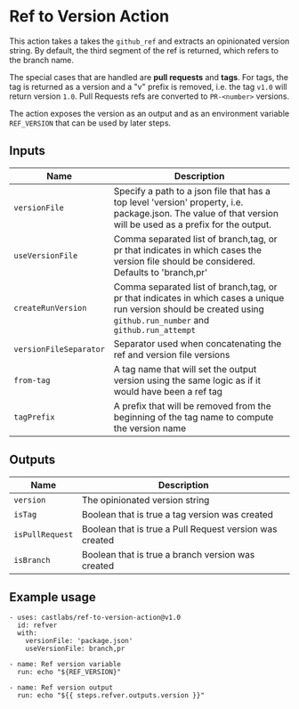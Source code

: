 # Ref to Version Action

This action takes a takes the `github_ref` and extracts an opinionated
version string. By default, the third segment of the ref is returned,
which refers to the branch name.

The special cases that are handled are **pull requests** and **tags**. 
For tags, the tag is returned as a version and a "v" prefix is removed, 
i.e. the tag `v1.0` will return version `1.0`. Pull Requests refs are 
converted to `PR-<number>` versions.

The action exposes the version as an output and as an environment variable 
`REF_VERSION` that can be used by later steps.

## Inputs

| Name                   | Description                                                                                                                                                       |
|------------------------|-------------------------------------------------------------------------------------------------------------------------------------------------------------------|
| `versionFile`          | Specify a path to a json file that has a top level 'version' property, i.e. package.json. The value of that version will be used as a prefix for the output.      |
| `useVersionFile`       | Comma separated list of branch,tag, or pr that indicates in which cases the version file should be considered. Defaults to 'branch,pr'                            |
| `createRunVersion`     | Comma separated list of branch,tag, or pr that indicates in which cases a unique run version should be created using `github.run_number` and `github.run_attempt` | 
| `versionFileSeparator` | Separator used when concatenating the ref and version file versions                                                                                               | 
| `from-tag`             | A tag name that will set the output version using the same logic as if it would have been a ref tag                                                               | 
| `tagPrefix`            | A prefix that will be removed from the beginning of the tag name to compute the version name                                                                      | 


## Outputs

| Name            | Description                                             |
|-----------------|---------------------------------------------------------|
| `version`       | The opinionated version string                          |
| `isTag`         | Boolean that is true a tag version was created          |
| `isPullRequest` | Boolean that is true a Pull Request version was created |
| `isBranch`      | Boolean that is true a branch version was created       |

## Example usage

```
- uses: castlabs/ref-to-version-action@v1.0
  id: refver
  with:
    versionFile: 'package.json'
    useVersionFile: branch,pr
    
- name: Ref version variable
  run: echo "${REF_VERSION}"
  
- name: Ref version output
  run: echo "${{ steps.refver.outputs.version }}"
